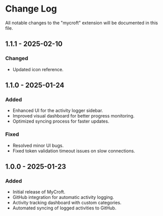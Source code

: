 # Change Log

All notable changes to the "mycroft" extension will be documented in this file.

## 1.1.1 - 2025-02-10

### Changed

- Updated icon reference.

## 1.1.0 - 2025-01-24

### Added

- Enhanced UI for the activity logger sidebar.
- Improved visual dashboard for better progress monitoring.
- Optimized syncing process for faster updates.

### Fixed

- Resolved minor UI bugs.
- Fixed token validation timeout issues on slow connections.

## 1.0.0 - 2025-01-23

### Added

- Initial release of MyCroft.
- GitHub integration for automatic activity logging.
- Activity tracking dashboard with custom categories.
- Automated syncing of logged activities to GitHub.